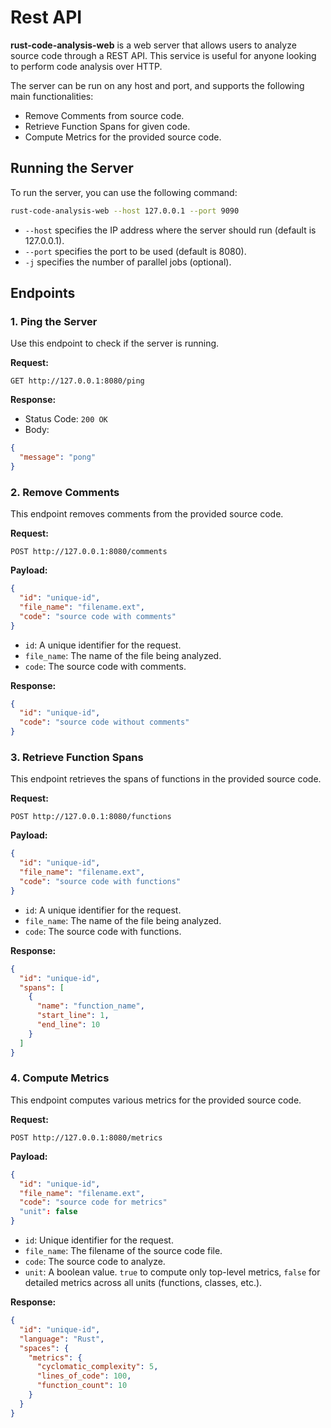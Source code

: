 # Rest API

**rust-code-analysis-web** is a web server that allows users to analyze source code through a REST API. This service is useful for anyone looking to perform code analysis over HTTP.

The server can be run on any host and port, and supports the following main functionalities:

- Remove Comments from source code.
- Retrieve Function Spans for given code.
- Compute Metrics for the provided source code.


## Running the Server

To run the server, you can use the following command:

```sh
rust-code-analysis-web --host 127.0.0.1 --port 9090
```

- `--host` specifies the IP address where the server should run (default is 127.0.0.1).
- `--port` specifies the port to be used (default is 8080).
- `-j` specifies the number of parallel jobs (optional).

## Endpoints

### 1. Ping the Server

Use this endpoint to check if the server is running.

**Request:**

```http
GET http://127.0.0.1:8080/ping
```

**Response:**

- Status Code: `200 OK`
- Body:

```json
{
  "message": "pong"
}
```

### 2. Remove Comments

This endpoint removes comments from the provided source code.

**Request:**

```http
POST http://127.0.0.1:8080/comments
```

**Payload:**

```json
{
  "id": "unique-id",
  "file_name": "filename.ext",
  "code": "source code with comments"
}
```

- `id`: A unique identifier for the request.
- `file_name`: The name of the file being analyzed.
- `code`: The source code with comments.

**Response:**

```json
{
  "id": "unique-id",
  "code": "source code without comments"
}
```

### 3. Retrieve Function Spans

This endpoint retrieves the spans of functions in the provided source code.

**Request:**

```http
POST http://127.0.0.1:8080/functions
```

**Payload:**

```json
{
  "id": "unique-id",
  "file_name": "filename.ext",
  "code": "source code with functions"
}
```

- `id`: A unique identifier for the request.
- `file_name`: The name of the file being analyzed.
- `code`: The source code with functions.

**Response:**

```json
{
  "id": "unique-id",
  "spans": [
    {
      "name": "function_name",
      "start_line": 1,
      "end_line": 10
    }
  ]
}
```

### 4. Compute Metrics

This endpoint computes various metrics for the provided source code.

**Request:**

```http
POST http://127.0.0.1:8080/metrics
```

**Payload:**

```json
{
  "id": "unique-id",
  "file_name": "filename.ext",
  "code": "source code for metrics"
  "unit": false
}
```

- `id`: Unique identifier for the request.
- `file_name`: The filename of the source code file.
- `code`: The source code to analyze.
- `unit`: A boolean value. `true` to compute only top-level metrics, `false` for detailed metrics across all units (functions, classes, etc.).

**Response:**

```json
{
  "id": "unique-id",
  "language": "Rust",
  "spaces": {
    "metrics": {
      "cyclomatic_complexity": 5,
      "lines_of_code": 100,
      "function_count": 10
    }
  }
}
```
